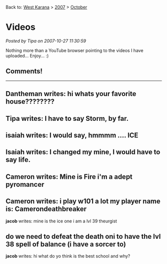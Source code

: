 Back to: [West Karana](/posts/westkarana.md) > [2007](/posts/2007/westkarana.md) > [October](./westkarana.md)
# Videos

*Posted by Tipa on 2007-10-27 11:30:59*

Nothing more than a YouTube browser pointing to the videos I have uploaded... Enjoy... :)



## Comments!
---
**Dantheman** writes: hi whats your favorite house????????
---
**Tipa** writes: I have to say Storm, by far.
---
**isaiah** writes: I would say, hmmmm .... ICE
---
**Isaiah** writes: I changed my mine, I would have to say life.
---
**Cameron** writes: Mine is Fire i'm a adept pyromancer
---
**Cameron** writes: i play w101 a lot my player name is: Camerondeathbreaker
---
**jacob** writes: mine is the ice one i am a lvl 39 theurgist

do we need to defeat the death oni to have the lvl 38 spell of balance (i have a sorcer to)
---
**jacob** writes: hi what do yo think is the best school and why?
